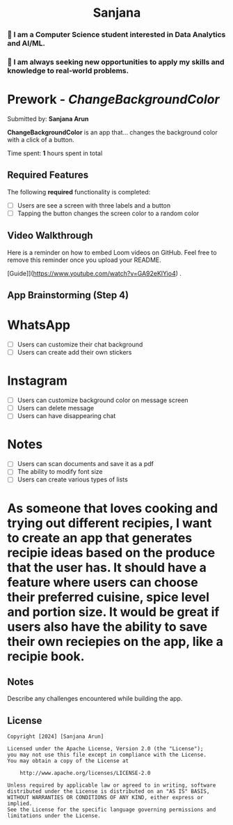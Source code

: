 <h1 align = "center" >Sanjana</h1>

### 🏫 I am a Computer Science student interested in Data Analytics and AI/ML. 
### 🤔 I am always seeking new opportunities to apply my skills and knowledge to real-world problems.

# Prework - *ChangeBackgroundColor*

Submitted by: **Sanjana Arun**

**ChangeBackgroundColor** is an app that... changes the background color with a click of a button. 

Time spent: **1** hours spent in total

## Required Features

The following **required** functionality is completed:

- [ ] Users are see a screen with three labels and a button
- [ ] Tapping the button changes the screen color to a random color
 
## Video Walkthrough

Here is a reminder on how to embed Loom videos on GitHub. Feel free to remove this reminder once you upload your README. 

[Guide]](https://www.youtube.com/watch?v=GA92eKlYio4) .

## App Brainstorming (Step 4)

# WhatsApp
- [ ] Users can customize their chat background
- [ ] Users can create add their own stickers

# Instagram
- [ ] Users can customize background color on message screen
- [ ] Users can delete message
- [ ] Users can have disappearing chat

# Notes
- [ ] Users can scan documents and save it as a pdf
- [ ] The ability to modify font size
- [ ] Users can create various types of lists

# As someone that loves cooking and trying out different recipies, I want to create an app that generates recipie ideas based on the produce that the user has. It should have a feature where users can choose their preferred cuisine, spice level and portion size. It would be great if users also have the ability to save their own reciepies on the app, like a recipie book.  

## Notes

Describe any challenges encountered while building the app.

## License

    Copyright [2024] [Sanjana Arun]

    Licensed under the Apache License, Version 2.0 (the "License");
    you may not use this file except in compliance with the License.
    You may obtain a copy of the License at

        http://www.apache.org/licenses/LICENSE-2.0

    Unless required by applicable law or agreed to in writing, software
    distributed under the License is distributed on an "AS IS" BASIS,
    WITHOUT WARRANTIES OR CONDITIONS OF ANY KIND, either express or implied.
    See the License for the specific language governing permissions and
    limitations under the License.
<!--
**sanslab22/sanslab22** is a ✨ _special_ ✨ repository because its `README.md` (this file) appears on your GitHub profile.

Here are some ideas to get you started:

- 🔭 I’m currently working on ...
- 🌱 I’m currently learning ...
- 👯 I’m looking to collaborate on ...
- 🤔 I’m looking for help with ...
- 💬 Ask me about ...
- 📫 How to reach me: ...
- 😄 Pronouns: ...
- ⚡ Fun fact: ...
-->
